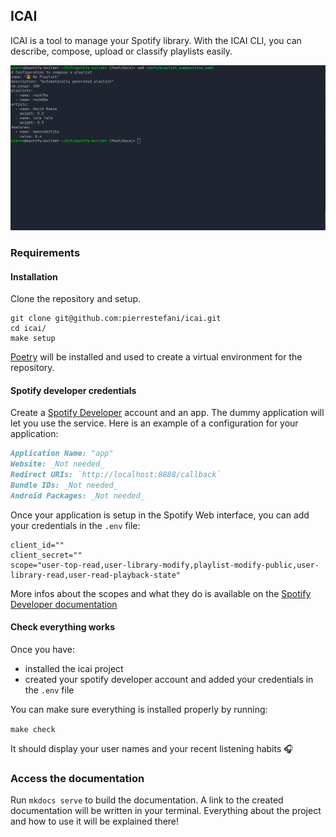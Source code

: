 ## ICAI

ICAI is a tool to manage your Spotify library. With the ICAI CLI, you can describe, 
compose, upload or classify playlists easily.

![](docs/img/demo.gif)

### Requirements

#### Installation

Clone the repository and setup.

```shell
git clone git@github.com:pierrestefani/icai.git
cd icai/
make setup
```

[Poetry](https://python-poetry.org/) will be installed and used to create a virtual environment for the repository.

#### Spotify developer credentials

Create a [Spotify Developer](https://developer.spotify.com/dashboard/) account and an app. The dummy application
will let you use the service.
Here is an example of a configuration for your application:
```md 
Application Name: "app"
Website: _Not needed_
Redirect URIs: `http://localhost:8888/callback`
Bundle IDs: _Not needed_
Android Packages: _Not needed_
```

Once your application is setup in the Spotify Web interface, you can add your credentials in the `.env` file:

```
client_id=""
client_secret=""
scope="user-top-read,user-library-modify,playlist-modify-public,user-library-read,user-read-playback-state"
```

More infos about the scopes and what they do is available on the [Spotify Developer documentation](https://developer.spotify.com/documentation/general/guides/authorization/scopes/)

#### Check everything works

Once you have:

* installed the icai project
* created your spotify developer account and added your credentials in the `.env` file

You can make sure everything is installed properly by running:

`make check`

It should display your user names and your recent listening habits 🎧

### Access the documentation

Run `mkdocs serve` to build the documentation. A link to the created documentation will be written in your terminal.
Everything about the project and how to use it will be explained there!